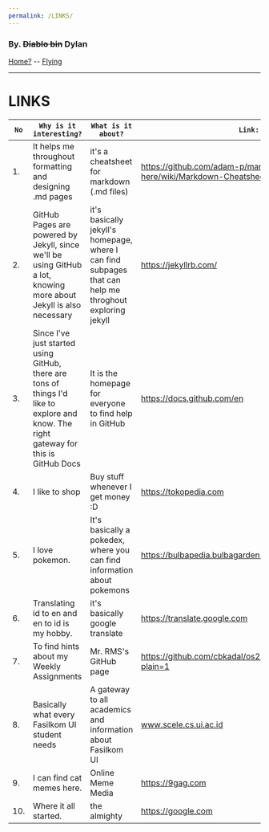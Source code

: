 ```yaml
---
permalink: /LINKS/
---
```


### By. ~~Diablo bin~~ Dylan

[Home?](https://www.instagram.com/dylan.pribadi) -- [Flying](https://m.metaco.gg/pokemon-unite/panduan-pokemon-unite-build-ability-item-dragonite)

---
# LINKS

`No`| `Why is it interesting?`| `What is it about?` | `Link:`  
--- |--- | --- | ---
1.| It helps me throughout formatting and designing .md pages | it's a cheatsheet for markdown (.md files) | https://github.com/adam-p/markdown-here/wiki/Markdown-Cheatsheet
2.| GitHub Pages are powered by Jekyll, since we'll be using GitHub a lot, knowing more about Jekyll is also necessary | it's basically jekyll's homepage, where I can find subpages that can help me throghout exploring jekyll | https://jekyllrb.com/ 
3.| Since I've just started using GitHub, there are tons of things I'd like to explore and know. The right gateway for this is GitHub Docs | It is the homepage for everyone to find help in GitHub | https://docs.github.com/en
4.| I like to shop | Buy stuff whenever I get money :D | https://tokopedia.com
5.| I love pokemon. | It's basically a pokedex, where you can find information about pokemons | https://bulbapedia.bulbagarden.net
6.| Translating id to en and en to id is my hobby. | it's basically google translate | https://translate.google.com
7.| To find hints about my Weekly Assignments | Mr. RMS's GitHub page | https://github.com/cbkadal/os222/blob/master/links.md?plain=1
8.| Basically what every Fasilkom UI student needs | A gateway to all academics and information about Fasilkom UI | www.scele.cs.ui.ac.id
9.| I can find cat memes here. | Online Meme Media | https://9gag.com
10.| Where it all started. | the almighty | https://google.com
